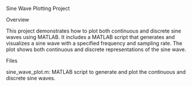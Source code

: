 Sine Wave Plotting Project

Overview

This project demonstrates how to plot both continuous and discrete sine waves using MATLAB. It includes a MATLAB script that generates and 
visualizes a sine wave with a specified frequency and sampling rate. The plot shows both continuous and discrete representations of the sine wave.

Files

sine_wave_plot.m: MATLAB script to generate and plot the continuous and discrete sine waves.
